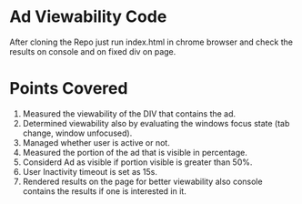 # Ad Viewability Code
After cloning the Repo just run index.html in chrome browser and check the results on console and on fixed div on page.

# Points Covered

1) Measured the viewability of the DIV that contains the ad.
2) Determined viewability also by evaluating the windows focus state (tab change, window unfocused).
3) Managed whether user is active or not.
4) Measured the portion of the ad that is visible in percentage.
5) Considerd Ad as visible if portion visible is greater than 50%.
6) User Inactivity timeout is set as 15s.
7) Rendered results on the page for better viewability also console contains the results if one is interested in it.